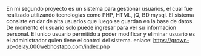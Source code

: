 En mi segundo proyecto es un sistema para gestionar usuarios, el cual fue realizado utilizando tecnologias como PHP, HTML, jQ, BD mysql. 
El sistema consiste en dar de alta usuarios que luego se guardan en la base de datos.
De momento el usuario solo puede ingresar para ver su informacion personal.
El unico usuario permitido a poder modificar y eliminar usuario es el administrador quien tiene el control del sistema.
enlace:
https://grown-up-delay.000webhostapp.com/index.php
